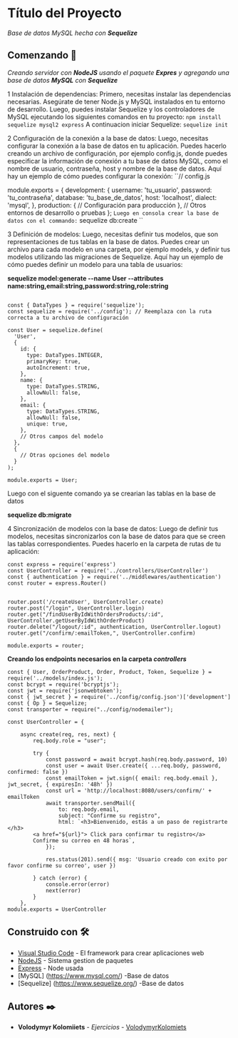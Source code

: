 # Título del Proyecto

_Base de datos MySQL hecha con **Sequelize**_

## Comenzando 🚀

_Creando servidor con **NodeJS** usando el paquete **Expres** y agregando una base de datos **MySQL** con **Sequelize**_

 1 Instalación de dependencias: Primero, necesitas instalar las dependencias necesarias. Asegúrate de tener Node.js y MySQL instalados en tu entorno de desarrollo. Luego, puedes instalar Sequelize y los controladores de MySQL ejecutando los siguientes comandos en tu proyecto:
``
npm install sequelize mysql2 express
``
 A continuacion iniciar Sequelize:
``
sequelize init
``

 2 Configuración de la conexión a la base de datos: Luego, necesitas configurar la conexión a la base de datos en tu aplicación. Puedes hacerlo creando un archivo de configuración, por ejemplo config.js, donde puedes especificar la información de conexión a tu base de datos MySQL, como el nombre de usuario, contraseña, host y nombre de la base de datos. Aquí hay un ejemplo de cómo puedes configurar la conexión:
``// config.js

module.exports = {
  development: {
    username: 'tu_usuario',
    password: 'tu_contraseña',
    database: 'tu_base_de_datos',
    host: 'localhost',
    dialect: 'mysql',
  },
  production: {
    // Configuración para producción
  },
  // Otros entornos de desarrollo o pruebas
};
``
Luego en consola crear la base de datos con el commando:
``
sequelize db:create
``

 3 Definición de modelos: Luego, necesitas definir tus modelos, que son representaciones de tus tablas en la base de datos. Puedes crear un archivo para cada modelo en una carpeta, por ejemplo models, y definir tus modelos utilizando las migraciones  de Sequelize. Aquí hay un ejemplo de cómo puedes definir un modelo para una tabla de usuarios:

**sequelize model:generate --name User --attributes name:string,email:string,password:string,role:string**

```// models/User.js

const { DataTypes } = require('sequelize');
const sequelize = require('../config'); // Reemplaza con la ruta correcta a tu archivo de configuración

const User = sequelize.define(
  'User',
  {
    id: {
      type: DataTypes.INTEGER,
      primaryKey: true,
      autoIncrement: true,
    },
    name: {
      type: DataTypes.STRING,
      allowNull: false,
    },
    email: {
      type: DataTypes.STRING,
      allowNull: false,
      unique: true,
    },
    // Otros campos del modelo
  },
  {
    // Otras opciones del modelo
  }
);

module.exports = User;
```

Luego con el siguente comando ya se crearian las tablas en la base de datos 

**sequelize db:migrate**

4 Sincronización de modelos con la base de datos: Luego de definir tus modelos, necesitas sincronizarlos con la base de datos para que se creen las tablas correspondientes. Puedes hacerlo en la carpeta de rutas de tu aplicación:
```
const express = require('express')
const UserController = require('../controllers/UserController')
const { authentication } = require('../middlewares/authentication')
const router = express.Router()


router.post('/createUser', UserController.create)
router.post("/login", UserController.login)
router.get("/findUserByIdWithOrdersProducts/:id", UserController.getUserByIdWithOrderProduct)
router.delete("/logout/:id", authentication, UserController.logout)
router.get("/confirm/:emailToken,", UserController.confirm)

module.exports = router;
```
**Creando los endpoints necesarios en la carpeta _controllers_**
```
const { User, OrderProduct, Order, Product, Token, Sequelize } = require('../models/index.js');
const bcrypt = require('bcryptjs');
const jwt = require('jsonwebtoken');
const { jwt_secret } = require('../config/config.json')['development']
const { Op } = Sequelize;
const transporter = require("../config/nodemailer");

const UserController = {

    async create(req, res, next) {
        req.body.role = "user";

        try {
            const password = await bcrypt.hash(req.body.password, 10)
            const user = await User.create({ ...req.body, password, confirmed: false })
            const emailToken = jwt.sign({ email: req.body.email }, jwt_secret, { expiresIn: '48h' })
            const url = 'http://localhost:8080/users/confirm/' + emailToken
            await transporter.sendMail({
                to: req.body.email,
                subject: "Confirme su registro",
                html: `<h3>Bienvenido, estás a un paso de registrarte </h3>
        <a href="${url}"> Click para confirmar tu registro</a> 
        Confirme su correo en 48 horas`,
            });

            res.status(201).send({ msg: 'Usuario creado con exito por favor confirme su correo', user })

        } catch (error) {
            console.error(error)
            next(error)
        }
    },
module.exports = UserController
```
## Construido con 🛠️

* [Visual Studio Code](https://code.visualstudio.com) - El framework para crear aplicaciones web 
* [NodeJS](https://www.npmjs.com) - Sistema gestion de paquetes
* [Express](https://www.npmjs.com/package/express) - Node  usada
* [MySQL] (https://www.mysql.com/) -Base de datos
* [Sequelize] (https://www.sequelize.org/) -Base de datos

## Autores ✒️ 

* **Volodymyr Kolomiiets** - *Ejercicios* - [VolodymyrKolomiets](https://github.com/VolodymyrKolomiets)